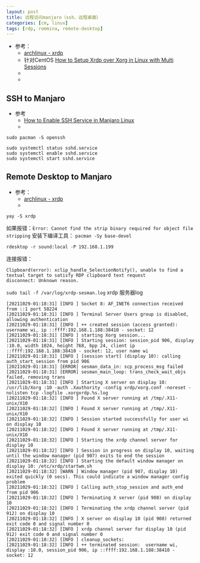 ```yaml
---
layout: post
title: 远程访问manjaro（ssh、远程桌面）
categories: [cm, linux]
tags: [rdp, remmina, remote-desktop]
---
```


* 参考： 
    * [archlinux - xrdp](https://wiki.archlinux.org/title/xrdp)
    * 针对CentOS [How to Setup Xrdp over Xorg in Linux with Multi Sessions](https://linuxways.net/centos/how-to-setup-xrdp-over-xorg-in-linux-with-multi-sessions/)
    * []()
    * []()


## SSH to Manjaro

* 参考
  * [How to Enable SSH Service in Manjaro Linux](https://tuxfixer.com/configure-ssh-service-in-manjaro-linux/)
  * []()

~~~
sudo pacman -S openssh

sudo systemctl status sshd.service
sudo systemctl enable sshd.service
sudo systemctl start sshd.service
~~~



## Remote Desktop to Manjaro

* 参考： 
    * [archlinux - xrdp](https://wiki.archlinux.org/title/xrdp)
    * []()



~~~
yay -S xrdp
~~~

如果报错：`Error: Cannot find the strip binary required for object file stripping`
安装下编译工具： `pacman -Sy base-devel`


~~~
rdesktop -r sound:local -P 192.168.1.199
~~~
连接报错： 
~~~
Clipboard(error): xclip_handle_SelectionNotify(), unable to find a textual target to satisfy RDP clipboard text request
disconnect: Unknown reason.
~~~

`sudo tail -f /var/log/xrdp-sesman.log` xrdp 服务器log

~~~
[20211029-01:18:31] [INFO ] Socket 8: AF_INET6 connection received from ::1 port 58224
[20211029-01:18:31] [INFO ] Terminal Server Users group is disabled, allowing authentication
[20211029-01:18:31] [INFO ] ++ created session (access granted): username wi, ip ::ffff:192.168.1.188:38410 - socket: 12
[20211029-01:18:31] [INFO ] starting Xorg session...
[20211029-01:18:31] [INFO ] Starting session: session_pid 906, display :10.0, width 1024, height 768, bpp 24, client ip ::ffff:192.168.1.188:38410 - socket: 12, user name wi
[20211029-01:18:31] [INFO ] [session start] (display 10): calling auth_start_session from pid 906
[20211029-01:18:31] [ERROR] sesman_data_in: scp_process_msg failed
[20211029-01:18:31] [ERROR] sesman_main_loop: trans_check_wait_objs failed, removing trans
[20211029-01:18:31] [INFO ] Starting X server on display 10: /usr/lib/Xorg :10 -auth .Xauthority -config xrdp/xorg.conf -noreset -nolisten tcp -logfile .xorgxrdp.%s.log  
[20211029-01:18:32] [INFO ] Found X server running at /tmp/.X11-unix/X10
[20211029-01:18:32] [INFO ] Found X server running at /tmp/.X11-unix/X10
[20211029-01:18:32] [INFO ] Session started successfully for user wi on display 10
[20211029-01:18:32] [INFO ] Found X server running at /tmp/.X11-unix/X10
[20211029-01:18:32] [INFO ] Starting the xrdp channel server for display 10
[20211029-01:18:32] [INFO ] Session in progress on display 10, waiting until the window manager (pid 907) exits to end the session
[20211029-01:18:32] [INFO ] Starting the default window manager on display 10: /etc/xrdp/startwm.sh
[20211029-01:18:32] [WARN ] Window manager (pid 907, display 10) exited quickly (0 secs). This could indicate a window manager config problem
[20211029-01:18:32] [INFO ] Calling auth_stop_session and auth_end from pid 906
[20211029-01:18:32] [INFO ] Terminating X server (pid 908) on display 10
[20211029-01:18:32] [INFO ] Terminating the xrdp channel server (pid 912) on display 10
[20211029-01:18:32] [INFO ] X server on display 10 (pid 908) returned exit code 0 and signal number 0
[20211029-01:18:32] [INFO ] xrdp channel server for display 10 (pid 912) exit code 0 and signal number 0
[20211029-01:18:32] [INFO ] cleanup_sockets:
[20211029-01:18:32] [INFO ] ++ terminated session:  username wi, display :10.0, session_pid 906, ip ::ffff:192.168.1.188:38410 - socket: 12
~~~



















































































